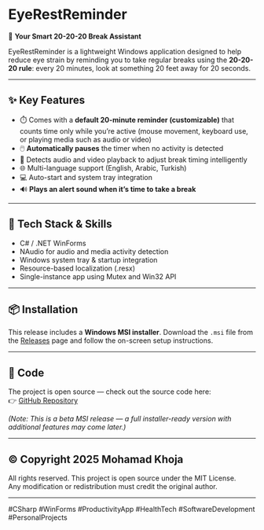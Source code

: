 # EyeRestReminder

🚀 **Your Smart 20-20-20 Break Assistant**

EyeRestReminder is a lightweight Windows application designed to help reduce eye strain by reminding you to take regular breaks using the **20-20-20 rule**: every 20 minutes, look at something 20 feet away for 20 seconds.

---

## ✨ Key Features

- ⏱️ Comes with a **default 20-minute reminder (customizable)** that counts time only while you’re active (mouse movement, keyboard use, or playing media such as audio or video)  
- 🖱️ **Automatically pauses** the timer when no activity is detected  
- 🎵 Detects audio and video playback to adjust break timing intelligently  
- 🌐 Multi-language support (English, Arabic, Turkish)  
- 💻 Auto-start and system tray integration  
- 🔊 **Plays an alert sound when it’s time to take a break**  

---

## 🧩 Tech Stack & Skills

- C# / .NET WinForms  
- NAudio for audio and media activity detection  
- Windows system tray & startup integration  
- Resource-based localization (.resx)  
- Single-instance app using Mutex and Win32 API  

---

## 📦 Installation

This release includes a **Windows MSI installer**. Download the `.msi` file from the [Releases](https://github.com/MohamadKhoja01/EyeRestReminder/releases) page and follow the on-screen setup instructions.

---

## 🧠 Code

The project is open source — check out the source code here:  
👉 [GitHub Repository](https://github.com/MohamadKhoja01/EyeRestReminder)

*(Note: This is a beta MSI release — a full installer-ready version with additional features may come later.)*  

---

## © Copyright 2025 Mohamad Khoja

All rights reserved. This project is open source under the MIT License.  
Any modification or redistribution must credit the original author.

---

#CSharp #WinForms #ProductivityApp #HealthTech #SoftwareDevelopment #PersonalProjects
